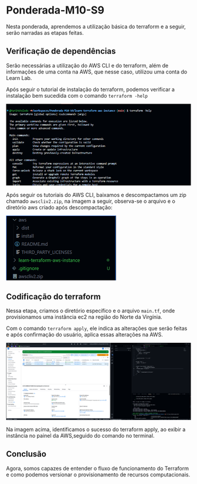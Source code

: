 # Ponderada-M10-S9

Nesta ponderada, aprendemos a utilização básica do terraform e a seguir, serão narradas as etapas feitas.

## Verificação de dependências

Serão necessárias a utilização do AWS CLI e do terraform, além de informações de uma conta na AWS, que nesse caso, utilizou uma conta do Learn Lab.

Após seguir o tutorial de instalação do terraform, podemos verificar a instalação bem sucedida com o comando ``` terraform -help ```

![](terraform_verified.png)

Após seguir os tutoriais do AWS CLI, baixamos e descompactamos um zip chamado ``` awscliv2.zip ```, na imagem a seguir, observa-se o arquivo e o diretório aws criado após descompactação:

![](aws_cli_verified.png)

## Codificação do terraform

Nessa etapa, criamos o diretório específico e o arquivo ```main.tf```, onde provisionamos uma instância ec2 na região do Norte da Virgínia.

Com o comando ```terraform apply```, ele indica as alterações que serão feitas e após confirmação do usuário, aplica essas alterações na AWS.

![](instancia_lancada.png)

Na imagem acima, identificamos o sucesso do terraform apply, ao exibir a instância no painel da AWS,seguido do comando no terminal.

## Conclusão

Agora, somos capazes de entender o fluxo de funcionamento do Terraform e como podemos versionar o provisionamento de recursos computacionais.